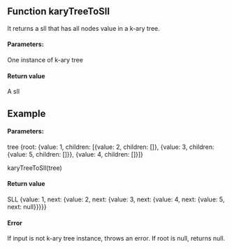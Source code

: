 ## Function karyTreeToSll

It returns a sll that has all nodes value in a k-ary tree.

#### Parameters:

One instance of k-ary tree

#### Return value

A sll


## Example

#### Parameters:
tree
{root: {value: 1, children: [{value: 2, children: []}, {value: 3, children:{value: 5, children: []}}, {value: 4, children: []}]}

karyTreeToSll(tree)


#### Return value

SLL
{value: 1, next: {value: 2, next: {value: 3, next: {value: 4, next: {value: 5, next: null}}}}}

#### Error

If input is not k-ary tree instance, throws an error.
If root is null, returns null.
